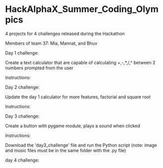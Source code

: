 # HackAlphaX_Summer_Coding_Olympics
4 projects for 4 challenges released during the Hackathon

Members of team 37: Mia, Mannat, and Bhuv

Day 1 challenge: 

Create a text calculator that are capable of calculating +,-,*,/,^ between 2 numbers prompted from the user

Instructions:

Day 2 challenge: 

Update the day 1 calculator for more features, factorial and square root

Instructions:

Day 3 challenge: 

Create a button with pygame module, plays a sound when clicked

Instructions: 

Download the 'day3_challenge' file and run the Python script (note: image and music files must be in the same folder with the .py file)

day 4 challenge:
